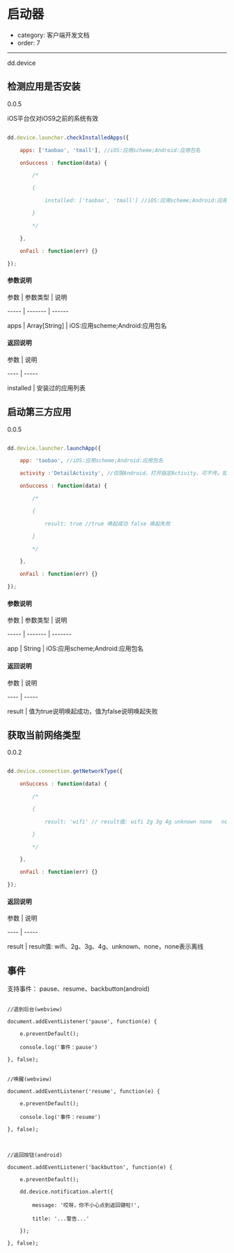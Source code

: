 # 启动器
- category: 客户端开发文档
- order: 7---
dd.device

## 检测应用是否安装

0.0.5

iOS平台仅对iOS9之前的系统有效

```javascript
dd.device.launcher.checkInstalledApps({
    apps: ['taobao', 'tmall'], //iOS:应用scheme;Android:应用包名
    onSuccess : function(data) {
        /*
        {
            installed: ['taobao', 'tmall'] //iOS:应用scheme;Android:应用包名
        }
        */
    },
    onFail : function(err) {}
});
```

#### 参数说明

参数 | 参数类型 | 说明
----- | ------- | ------
apps | Array[String] | iOS:应用scheme;Android:应用包名

#### 返回说明

参数 | 说明
---- | -----
installed | 安装过的应用列表

## 启动第三方应用

0.0.5

```javascript
dd.device.launcher.launchApp({
    app: 'taobao', //iOS:应用scheme;Android:应用包名
    activity :'DetailActivity', //仅限Android，打开指定Activity，可不传。如果为空，就打开App的Main入口Activity
    onSuccess : function(data) {
        /*
        {
            result: true //true 唤起成功 false 唤起失败
        }
        */
    },
    onFail : function(err) {}
});
```
#### 参数说明

参数 | 参数类型 | 说明
----- | ------- | -------
app | String | iOS:应用scheme;Android:应用包名

#### 返回说明

参数 | 说明
---- | -----
result | 值为true说明唤起成功，值为false说明唤起失败


## 获取当前网络类型

0.0.2

```javascript
dd.device.connection.getNetworkType({
    onSuccess : function(data) {
        /*
        {
            result: 'wifi' // result值: wifi 2g 3g 4g unknown none   none表示离线
        }
        */
    },
    onFail : function(err) {}
});
```
#### 返回说明

参数 | 说明
---- | -----
result | result值: wifi、2g、3g、4g、unknown、none，none表示离线


## 事件

支持事件： pause、resume、backbutton(android)


```
//退到后台(webview)
document.addEventListener('pause', function(e) {
    e.preventDefault();
    console.log('事件：pause')
}, false);

//唤醒(webview)
document.addEventListener('resume', function(e) {
    e.preventDefault();
    console.log('事件：resume')
}, false);


//返回按钮(android)
document.addEventListener('backbutton', function(e) {
    e.preventDefault();
    dd.device.notification.alert({
        message: '哎呀，你不小心点到返回键啦!',
        title: '...警告...'
    });
}, false);
```


